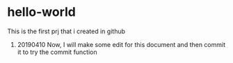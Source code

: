 # hello-world
This is the first prj that i created in github
1) 20190410 Now, I will make some edit for this document and then commit it to try the commit function

